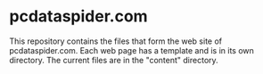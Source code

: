 pcdataspider.com
================

This repository contains the files that form the web site of pcdataspider.com.
Each web page has a template and is in its own directory.
The current files are in the "content" directory.
